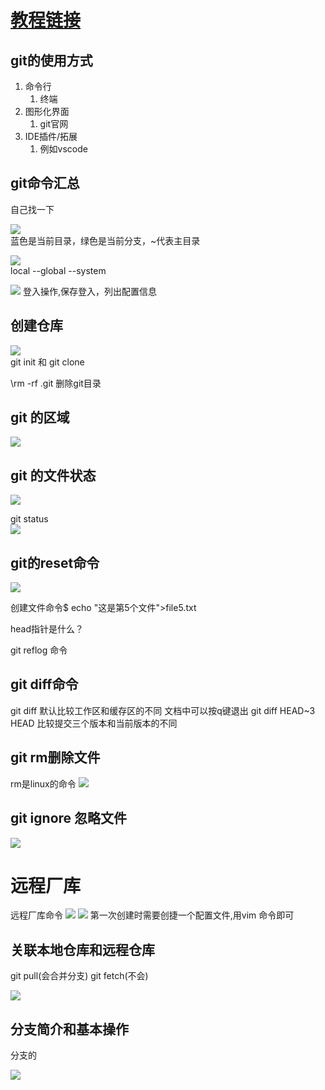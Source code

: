 # [教程链接]( https://www.bilibili.com/video/BV1HM411377j/?share_source=copy_web&vd_source=173dc4182f0c7c29f23ed23f2ce5c5eb)
   
## git的使用方式

1. 命令行
   1. 终端
2. 图形化界面
   1. git官网
3. IDE插件/拓展
   1. 例如vscode


## git命令汇总

自己找一下

![](2024-07-12-09-36-59.png)  
蓝色是当前目录，绿色是当前分支，~代表主目录

![](2024-07-12-09-40-56.png)  
local --global --system

![](2024-07-12-10-13-23.png) 
登入操作,保存登入，列出配置信息  

## 创建仓库
![](2024-07-12-10-15-22.png)  
git init  和 git clone

\rm -rf .git 删除git目录


## git 的区域
![](2024-07-12-11-12-11.png)

## git 的文件状态
![](2024-07-12-11-15-29.png)  

git status  
![](2024-07-12-11-36-59.png)

## git的reset命令
![](2024-07-12-11-38-50.png)  

创建文件命令$ echo "这是第5个文件">file5.txt

head指针是什么？

git reflog 命令

## git diff命令

git diff 默认比较工作区和缓存区的不同
文档中可以按q键退出
git diff HEAD~3 HEAD 比较提交三个版本和当前版本的不同

## git rm删除文件
rm是linux的命令
![](2024-07-12-16-03-26.png)

## git ignore 忽略文件

 ![](2024-07-12-16-37-32.png)

# 远程厂库

远程厂库命令
![](2024-07-13-12-33-05.png)
![](2024-07-13-12-34-33.png)
第一次创建时需要创捷一个配置文件,用vim 命令即可


## 关联本地仓库和远程仓库

git pull(会合并分支) git fetch(不会)

![](2024-07-13-13-00-03.png)


## 分支简介和基本操作

分支的

![](2024-07-13-16-15-16.png)  
